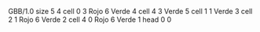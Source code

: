 <gs-board without-header> GBB/1.0
size 5 4
cell 0 3 Rojo 6 Verde 4 
cell 4 3 Verde 5 
cell 1 1 Verde 3 
cell 2 1 Rojo 6 Verde 2 
cell 4 0 Rojo 6 Verde 1 
head 0 0 </gs-board>